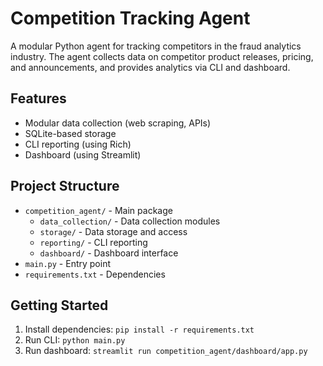 # Competition Tracking Agent

A modular Python agent for tracking competitors in the fraud analytics industry. The agent collects data on competitor product releases, pricing, and announcements, and provides analytics via CLI and dashboard.

## Features
- Modular data collection (web scraping, APIs)
- SQLite-based storage
- CLI reporting (using Rich)
- Dashboard (using Streamlit)

## Project Structure
- `competition_agent/` - Main package
  - `data_collection/` - Data collection modules
  - `storage/` - Data storage and access
  - `reporting/` - CLI reporting
  - `dashboard/` - Dashboard interface
- `main.py` - Entry point
- `requirements.txt` - Dependencies

## Getting Started
1. Install dependencies: `pip install -r requirements.txt`
2. Run CLI: `python main.py`
3. Run dashboard: `streamlit run competition_agent/dashboard/app.py`
